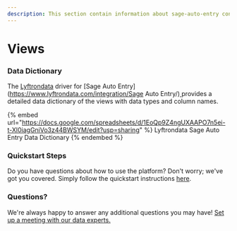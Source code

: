 ```yaml
---
description: This section contain information about sage-auto-entry connector views information
---
```


# Views

### Data Dictionary

The [Lyftrondata](https://www.lyftrondata.com/) driver for [Sage Auto Entry](https://www.lyftrondata.com/integration/Sage Auto Entry/)[ ](https://www.lyftrondata.com/integration/sage-auto-entry/)provides a detailed data dictionary of the views with data types and column names.

{% embed url="https://docs.google.com/spreadsheets/d/1EoQp9Z4ngUXAAPO7n5ei-t-Xl0iagGniVo3z44BWSYM/edit?usp=sharing" %}
Lyftrondata Sage Auto Entry Data Dictionary
{% endembed %}

### Quickstart Steps

Do you have questions about how to use the platform? Don't worry; we've got you covered. Simply follow the quickstart instructions [here](../../../../quickstart-steps.md).

### Questions? <a href="#questions" id="questions"></a>

We're always happy to answer any additional questions you may have! [Set up a meeting with our data experts.](https://www.lyftrondata.com/book-a-meeting/)


